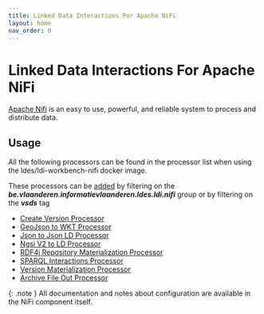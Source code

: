 ```yaml
---
title: Linked Data Interactions For Apache NiFi
layout: home
nav_order: 0
---
```


# Linked Data Interactions For Apache NiFi

[Apache Nifi] is an easy to use, powerful, and reliable system to process and distribute data.

## Usage

All the following processors can be found in the processor list when using the ldes/ldi-workbench-nifi docker image.

These processors can be [added][Adding a processor in NiFi] by filtering on the ***be.vlaanderen.informatievlaanderen.ldes.ldi.nifi*** group or by filtering on the ***vsds*** tag

- [Create Version Processor](../_core/ldi-transformers/version-object-creator)
- [GeoJson to WKT Processor](../_core/ldi-transformers/geojson-to-wkt)
- [Json to Json LD Processor](../_core/ldi-adapters/json-to-json-ld)
- [Ngsi V2 to LD Processor](../_core/ldi-adapters/ngsiv2-to-ld)
- [RDF4j Repository Materialization Processor](./processors/rdf4j-repository-materialization)
- [SPARQL Interactions Processor](./processors/sparql-interactions)
- [Version Materialization Processor](../_core/ldi-transformers/version-materializer)
- [Archive File Out Processor](../_core/ldi-outputs/file-archiving)

{: .note }
All documentation and notes about configuration are available in the NiFi component itself.

[Apache NiFi]: https://nifi.apache.org/
[Adding a processor in NiFi]: https://nifi.apache.org/docs/nifi-docs/html/getting-started.html#adding-a-processor